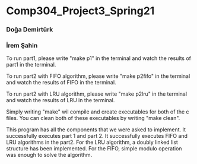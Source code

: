 # Comp304_Project3_Spring21

### Doğa Demirtürk
### İrem Şahin

To run part1, please write "make p1" in the terminal and watch the results of part1 in the terminal.
 
To run part2 with FIFO algorithm, please write "make p2fifo" in the terminal and watch the results of FIFO in the terminal.

To run part2 with LRU algorithm, please write "make p2lru" in the terminal and watch the results of LRU in the terminal.

Simply writing "make" wil compile and create executables for both of the c files. You can clean both of these executables by writing "make clean".

This program has all the components that we were asked to implement. It successfully executes part 1 and part 2. It successfully executes FIFO and LRU algorithms in the part2. For the LRU algorithm, a doubly linked list structure has been implemented. For the FIFO, simple modulo operation was enough to solve the algorithm.

